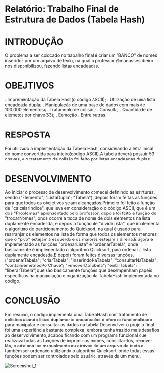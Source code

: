 # Relatório: Trabalho Final de Estrutura de Dados (Tabela Hash)

# INTRODUÇÃO 
O problema a ser colocado no trabalho final é criar um "BANCO" de nomes inseridos por um arquivo de texto, na qual o professor @manassesribeiro nos disponibilizou, fazendo listas encadeadas.

# OBEJTIVOS
. Imprementação da Tabela Hash(o código ASCII);
. Utilização de uma lista encadeada dupla;
. Manipulação de uma base de dados com mais de 100.000 elementosç
. Tratamento de colisão;
. Consulta;
. Quantidade de elemetos por chave(53);
. Eemoção
. Entre outras.

# RESPOSTA
Foi utilizado a implementação da Tabela Hash, considerando a letra inical do nome  convertida para inteiro(código ASCII).A tabela deverá possuir 53 chaves, e o tratamento da colisão foi feito por listas encadeadas duplas.

# DESENVOLVIMENTO
Ao iniciar o processo de desenvolvimento comecei definindo as estrturas, sendo ("Elemento"; "ListaDupla"; "Tabela"), depois foram feitas as funções para que todos os obejetivos sejam alcançados.Primeiro foi feito a função de "calcularIndice", que leva em consideração o o código ASCII, que é um dos "Problemas" aprensentado pelo professor,
depois foi feito a função de "trocarNomes", onde ocorre a troca de nome de dois elementos na lista duplamente encadeada, e depois a função de "dividirLista", que implementa o algoritmo de particionamento do Quicksort, na qual é usado para rearranjar os elementos na lista de forma que todos os elementos menores que o "pivo" estejam à esquerda
e os maiores estejam à direira.E agora é implementado as funções "ordenarLista" e "ordenarTabela", onde basicamente é implementado o algoritmo Quicksort, para ordenar a lista duplamente encadeada.E depois foram feitos diversas funções, ("ordenarTabela"; "criarTabela"; "inserindoNaTabela"; "consultarNaTabela"; "contarElemetnosPorChave"; "removerDaTabela";
"exibirTabela"; "liberarTabela")que são basicamente funções que desempenham papéis específicos na manipulação e organização da TabelaHash implementada no código.

# CONCLUSÃO
Em resumo, o código implementa uma TabelaHash com tratamento de colisões usando listas duplamente encadeadas e oferece funcionalidade para manipular e consultar os dados na tabela.Desenvolver o projeto final foi uma experiência bastante complexa, embora tenha trazido mais desafios ao desenvolvimento, acabou ficando com um programa funcional que 
realizava todas as funções de imprimir os nomes, consultar-los, remove-lôs, e adiciona los manualmente ou atráves de um arquivo de texto e também ser ordenado utiliziando o algoritmo Quicksort, onde todas essas funções podem ser controlados pelo usuário, através de um menu.


![Screenshot_1](https://github.com/adk-coder/Trabalho-Estrutura-De-Dados-TabelaHash/assets/133603450/8dc8d61f-9d6a-414d-b03d-e8568b0c17ea)
